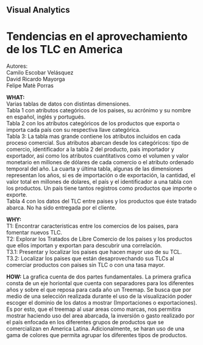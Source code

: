## Visual Analytics
# Tendencias en el aprovechamiento de los TLC en America
Autores:  
Camilo Escobar Velásquez  
David Ricardo Mayorga  
Felipe Matè Porras


**WHAT:**   
Varias tablas de datos con distintas dimensiones.  
Tabla 1 con atributos categóricos de los paises, su acrónimo y su nombre en español, inglés y portugués.   
Tabla 2 con los atributos categóricos de los productos que exporta o importa cada país con su respectiva llave categórica.  
Tabla 3: La tabla mas grande contiene los atributos incluidos en cada proceso comercial. Sus atributos abarcan desde los categóricos: tipo de comercio, identificador a la tabla 2 del producto, pais importador y exportador, asi como los atributos cuantitativos como el volumen y valor monetario en millones de dólares de cada comercio o el atributo ordenado temporal del año.
La cuarta y última tabla, algunas de las dimensiones representan los años, si es de importación o de exportación, la cantidad, el valor total en millones de dolares, el país y el identificador a una tabla con los productos. Un país tiene tantos registros como productos que importe o exporte.   
Tabla 4 con los datos del TLC entre paises y los productos que éste tratado abarca. No ha sido entregada por el cliente.

**WHY:**   
T1: Encontrar caracteristicas entre los comercios de los paises, para fomentar nuevos TLC.  
T2: Explorar los Tratados de Libre Comercio de los paises y los productos que ellos importan y exportan para descubrir una correlación.   
T3.1: Presentar y localizar los paises que hacen mayor uso de su TCL.   
T3.2: Localizar los paises que están desaprovechando sus TLCs al comerciar productos con paises sin TLC o con una tasa mayor.

**HOW:**
La grafica cuenta de dos partes fundamentales. La primera grafica consta de un eje horiontal que cuenta con separadores para los diferentes años y sobre el que reposa para cada año un Treemap. Se busca que por medio de una selección realizada durante el uso de la visualización poder escoger el dominio de los datos a mostrar (Importaciones o exportaciones). Es por esto, que el treemap al usar areas como marcas, nos permitira mostrar haciendo uso del area abarcada, la inversión o gasto realizado por el país enfocada en los diferentes grupos de productos que se comercializan en America Latina. Adicionalmente, se haran uso de una gama de colores que permita agrupar los diferentes tipos de productos.





